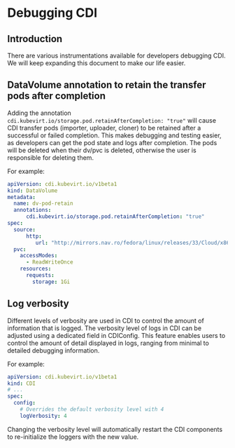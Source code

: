 # Debugging CDI

## Introduction

There are various instrumentations available for developers debugging CDI. We will keep expanding this document to make our life easier.

## DataVolume annotation to retain the transfer pods after completion

Adding the annotation `cdi.kubevirt.io/storage.pod.retainAfterCompletion: "true"` will cause CDI transfer pods (importer, uploader, cloner) to be retained after a successful or failed completion. This makes debugging and testing easier, as developers can get the pod state and logs after completion. The pods will be deleted when their dv/pvc is deleted, otherwise the user is responsible for deleting them.

For example:

```yaml
apiVersion: cdi.kubevirt.io/v1beta1
kind: DataVolume
metadata:
  name: dv-pod-retain
  annotations:
      cdi.kubevirt.io/storage.pod.retainAfterCompletion: "true"
spec:
  source:
      http:
         url: "http://mirrors.nav.ro/fedora/linux/releases/33/Cloud/x86_64/images/Fedora-Cloud-Base-33-1.2.x86_64.qcow2"
  pvc:
    accessModes:
      - ReadWriteOnce
    resources:
      requests:
        storage: 1Gi
```

## Log verbosity

Different levels of verbosity are used in CDI to control the amount of information that is logged. The verbosity level of logs in CDI can be adjusted using a dedicated field in CDIConfig. This feature enables users to control the amount of detail displayed in logs, ranging from minimal to detailed debugging information.

For example:

```yaml
apiVersion: cdi.kubevirt.io/v1beta1
kind: CDI
# ...
spec:
  config:
    # Overrides the default verbosity level with 4
    logVerbosity: 4
```

Changing the verbosity level will automatically restart the CDI components to re-initialize the loggers with the new value.